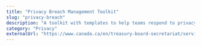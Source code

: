 ```yaml
---
title: "Privacy Breach Management Toolkit"
slug: "privacy-breach"
description: "A toolkit with templates to help teams respond to privacy breaches"
category: "Privacy"
externalUrl: "https://www.canada.ca/en/treasury-board-secretariat/services/access-information-privacy/privacy/privacy-policies-guidance/breach-management.html"
---
```

